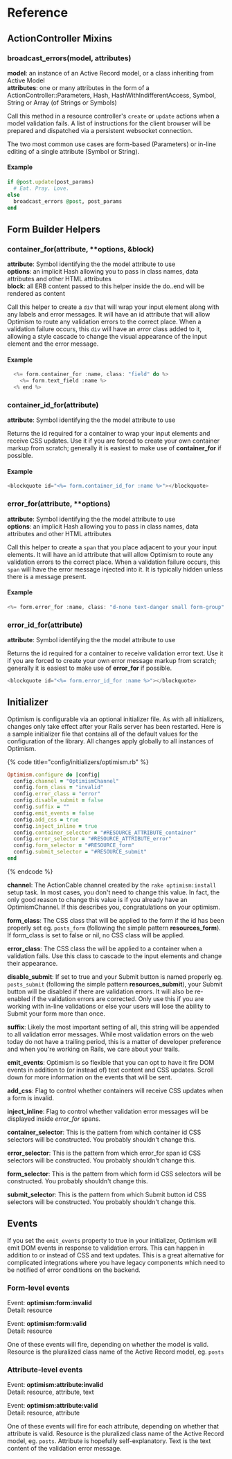 # Reference

## ActionController Mixins

### **broadcast\_errors**\(model, attributes\)

**model**: an instance of an Active Record model, or a class inheriting from Active Model  
**attributes**: one or many attributes in the form of a ActionController::Parameters, Hash, HashWithIndifferentAccess, Symbol, String or Array \(of Strings or Symbols\)

Call this method in a resource controller's `create` or `update` actions when a model validation fails. A list of instructions for the client browser will be prepared and dispatched via a persistent websocket connection.

The two most common use cases are form-based \(Parameters\) or in-line editing of a single attribute \(Symbol or String\).

#### Example

```ruby
if @post.update(post_params)
  # Eat. Pray. Love.
else
  broadcast_errors @post, post_params
end
```



## Form Builder Helpers

### container\_for\(attribute, \*\*options, &block\)

**attribute**: Symbol identifying the the model attribute to use  
**options**: an implicit Hash allowing you to pass in class names, data attributes and other HTML attributes  
**block**: all ERB content passed to this helper inside the do..end will be rendered as content

Call this helper to create a `div` that will wrap your input element along with any labels and error messages. It will have an id attribute that will allow Optimism to route any validation errors to the correct place. When a validation failure occurs, this `div` will have an _error_ class added to it, allowing a style cascade to change the visual appearance of the input element and the error message.

#### Example

```rust
  <%= form.container_for :name, class: "field" do %>
    <%= form.text_field :name %>
  <% end %>
```



### container\_id\_for\(attribute\)

**attribute**: Symbol identifying the the model attribute to use

Returns the id required for a container to wrap your input elements and receive CSS updates. Use it if you are forced to create your own container markup from scratch; generally it is easiest to make use of **container\_for** if possible.

#### Example

```rust
<blockquote id="<%= form.container_id_for :name %>"></blockquote>
```



### error\_for\(attribute, \*\*options\)

**attribute**: Symbol identifying the the model attribute to use  
**options**: an implicit Hash allowing you to pass in class names, data attributes and other HTML attributes

Call this helper to create a `span` that you place adjacent to your your input elements. It will have an id attribute that will allow Optimism to route any validation errors to the correct place. When a validation failure occurs, this `span` will have the error message injected into it. It is typically hidden unless there is a message present.

#### Example

```rust
<%= form.error_for :name, class: "d-none text-danger small form-group" %>
```



### error\_id\_for\(attribute\)

**attribute**: Symbol identifying the the model attribute to use

Returns the id required for a container to receive validation error text. Use it if you are forced to create your own error message markup from scratch; generally it is easiest to make use of **error\_for** if possible.

```rust
<blockquote id="<%= form.error_id_for :name %>"></blockquote>
```



## Initializer

Optimism is configurable via an optional initializer file. As with all initializers, changes only take effect after your Rails server has been restarted. Here is a sample initializer file that contains all of the default values for the configuration of the library. All changes apply globally to all instances of Optimism.

{% code title="config/initializers/optimism.rb" %}
```ruby
Optimism.configure do |config|
  config.channel = "OptimismChannel"
  config.form_class = "invalid"
  config.error_class = "error"
  config.disable_submit = false
  config.suffix = ""
  config.emit_events = false
  config.add_css = true
  config.inject_inline = true
  config.container_selector = "#RESOURCE_ATTRIBUTE_container"
  config.error_selector = "#RESOURCE_ATTRIBUTE_error"
  config.form_selector = "#RESOURCE_form"
  config.submit_selector = "#RESOURCE_submit"
end
```
{% endcode %}

**channel**: The ActionCable channel created by the `rake optimism:install` setup task. In most cases, you don't need to change this value. In fact, the only good reason to change this value is if you already have an OptimismChannel. If this describes you, congratulations on your optimism.

**form\_class**: The CSS class that will be applied to the form if the id has been properly set eg. `posts_form` \(following the simple pattern **resources\_form**\). If form\_class is set to false or nil, no CSS class will be applied.

**error\_class**: The CSS class the will be applied to a container when a validation fails. Use this class to cascade to the input elements and change their appearance.

**disable\_submit**: If set to true and your Submit button is named properly eg. `posts_submit` \(following the simple pattern **resources\_submit**\), your Submit button will be disabled if there are validation errors. It will also be re-enabled if the validation errors are corrected. Only use this if you are working with in-line validations or else your users will lose the ability to Submit your form more than once.

**suffix**: Likely the most important setting of all, this string will be appended to all validation error messages. While most validation errors on the web today do not have a trailing period, this is a matter of developer preference and when you're working on Rails, we care about your trails.

**emit\_events**: Optimism is so flexible that you can opt to have it fire DOM events in addition to \(or instead of\) text content and CSS updates. Scroll down for more information on the events that will be sent.

**add\_css**: Flag to control whether containers will receive CSS updates when a form is invalid.

**inject\_inline**: Flag to control whether validation error messages will be displayed inside _error\_for_ spans.

**container\_selector**: This is the pattern from which container id CSS selectors will be constructed. You probably shouldn't change this.

**error\_selector**: This is the pattern from which error\_for span id CSS selectors will be constructed. You probably shouldn't change this.

**form\_selector**: This is the pattern from which form id CSS selectors will be constructed. You probably shouldn't change this.

**submit\_selector**: This is the pattern from which Submit button id CSS selectors will be constructed. You probably shouldn't change this.



## Events

If you set the `emit_events` property to true in your initializer, Optimism will emit DOM events in response to validation errors. This can happen in addition to or instead of CSS and text updates. This is a great alternative for complicated integrations where you have legacy components which need to be notified of error conditions on the backend.

### Form-level events

Event: **optimism:form:invalid**  
Detail: resource

Event: **optimism:form:valid**  
Detail: resource

One of these events will fire, depending on whether the model is valid. Resource is the pluralized class name of the Active Record model, eg. `posts`

### Attribute-level events

Event: **optimism:attribute:invalid**  
Detail: resource, attribute, text

Event: **optimism:attribute:valid**  
Detail: resource, attribute

One of these events will fire for each attribute, depending on whether that attribute is valid. Resource is the pluralized class name of the Active Record model, eg. `posts`. Attribute is hopefully self-explanatory. Text is the text content of the validation error message.

